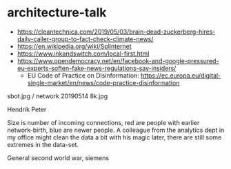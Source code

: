 # architecture-talk

- https://cleantechnica.com/2019/05/03/brain-dead-zuckerberg-hires-daily-caller-group-to-fact-check-climate-news/
- https://en.wikipedia.org/wiki/Splinternet
- https://www.inkandswitch.com/local-first.html
- https://www.opendemocracy.net/en/facebook-and-google-pressured-eu-experts-soften-fake-news-regulations-say-insiders/
  -  EU Code of Practice on Disinformation: https://ec.europa.eu/digital-single-market/en/news/code-practice-disinformation

sbot.jpg / network 20190514 8k.jpg

Hendrik Peter

Size is number of incoming connections, red are people with earlier network-birth, blue are newer people.
A colleague from the analytics dept in my office might clean the data a bit with his magic later, there are still some extremes in the data-set.

General second world war, siemens

